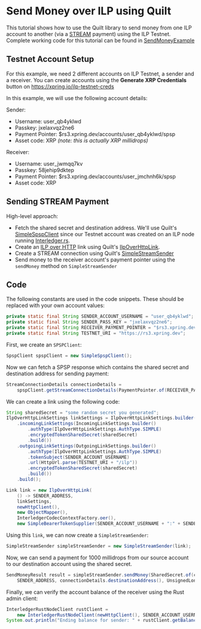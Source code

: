 # Send Money over ILP using Quilt

This tutorial shows how to use the Quilt library to send money from one ILP account to another 
(via a [STREAM](https://interledger.org/rfcs/0029-stream/) payment) using the ILP Testnet. 
Complete working code for this tutorial can be found in [SendMoneyExample](./src/main/java/org/interledger/examples/SendMoneyExample.java)

## Testnet Account Setup

For this example, we need 2 different accounts on ILP Testnet, a sender and a receiver. You can create 
accounts using the **Generate XRP Credentials** button on https://xpring.io/ilp-testnet-creds

In this example, we will use the following account details:

Sender:
- Username: user_qb4yklwd
- Passkey: jxelaxvqz2ne6
- Payment Pointer: $rs3.xpring.dev/accounts/user_qb4yklwd/spsp
- Asset code: XRP _(note: this is actually XRP millidrops)_

Receiver:
- Username: user_jwmqq7kv
- Passkey: 58jehip9dktep
- Payment Pointer: $rs3.xpring.dev/accounts/user_jmchnh6k/spsp
- Asset code: XRP

## Sending STREAM Payment

High-level approach:
- Fetch the shared secret and destination address. We'll use Quilt's [SimpleSpspClient](../../spsp-parent/spsp-client/src/main/java/org/interledger/spsp/client/SimpleSpspClient.java)
since our Testnet account was created on an ILP node running  [Interledger.rs](https://github.com/interledger-rs/interledger-rs). 
- Create an [ILP over HTTP](https://interledger.org/rfcs/0035-ilp-over-http/) link using Quilt's 
[IlpOverHttpLink](../../link-parent/link-ilp-over-http/src/main/java/org/interledger/link/http/IlpOverHttpLink.java). 
- Create a STREAM connection using Quilt's [SimpleStreamSender](../../stream-parent/stream-client/src/main/java/org/interledger/stream/sender/SimpleStreamSender.java)
- Send money to the receiver account's payment pointer using the `sendMoney` method on `SimpleStreamSender`

## Code

The following constants are used in the code snippets. These should be replaced with your own account values:
```java
private static final String SENDER_ACCOUNT_USERNAME = "user_qb4yklwd";
private static final String SENDER_PASS_KEY = "jxelaxvqz2ne6";
private static final String RECEIVER_PAYMENT_POINTER = "$rs3.xpring.dev/accounts/user_jwmqq7kv/spsp";
private static final String TESTNET_URI = "https://rs3.xpring.dev";
```

First, we create an `SPSPClient`:
```java
SpspClient spspClient = new SimpleSpspClient();
```

Now we can fetch a SPSP response which contains the shared secret and destination address for sending payment:
```java
StreamConnectionDetails connectionDetails =
    spspClient.getStreamConnectionDetails(PaymentPointer.of(RECEIVER_PAYMENT_POINTER));
```

We can create a link using the following code:
```java
String sharedSecret = "some random secret you generated";
IlpOverHttpLinkSettings linkSettings = IlpOverHttpLinkSettings.builder()
    .incomingLinkSettings(IncomingLinkSettings.builder()
        .authType(IlpOverHttpLinkSettings.AuthType.SIMPLE)
        .encryptedTokenSharedSecret(sharedSecret)
        .build())
    .outgoingLinkSettings(OutgoingLinkSettings.builder()
        .authType(IlpOverHttpLinkSettings.AuthType.SIMPLE)
        .tokenSubject(SENDER_ACCOUNT_USERNAME)
        .url(HttpUrl.parse(TESTNET_URI + "/ilp"))
        .encryptedTokenSharedSecret(sharedSecret)
        .build())
    .build();

Link link = new IlpOverHttpLink(
    () -> SENDER_ADDRESS,
    linkSettings,
    newHttpClient(),
    new ObjectMapper(),
    InterledgerCodecContextFactory.oer(),
    new SimpleBearerTokenSupplier(SENDER_ACCOUNT_USERNAME + ":" + SENDER_PASS_KEY));
```

Using this `link`, we can now create a `SimpleStreamSender`:
```java
SimpleStreamSender simpleStreamSender = new SimpleStreamSender(link);
```

Now, we can send a payment for 1000 millidrops from our source account to our destination account using the shared secret.
```java
SendMoneyResult result = simpleStreamSender.sendMoney(SharedSecret.of(connectionDetails.sharedSecret().value()),
    SENDER_ADDRESS, connectionDetails.destinationAddress(), UnsignedLong.valueOf(1000)).get();
```

Finally, we can verify the account balance of the receiver using the Rust admin client:
```java
InterledgerRustNodeClient rustClient =
    new InterledgerRustNodeClient(newHttpClient(), SENDER_ACCOUNT_USERNAME + ":" + SENDER_PASS_KEY, TESTNET_URI);
System.out.println("Ending balance for sender: " + rustClient.getBalance(SENDER_ACCOUNT_USERNAME));
``` 

